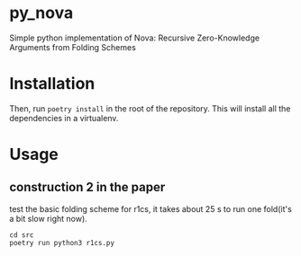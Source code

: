# py_nova
Simple python implementation of Nova: Recursive Zero-Knowledge Arguments from Folding Schemes

# Installation
Then, run `poetry install` in the root of the repository. This will install all the dependencies in a virtualenv.

# Usage

## construction 2 in the paper
test the basic folding scheme for r1cs, it takes about 25 s to run one fold(it's a bit slow right now).
```shell
cd src
poetry run python3 r1cs.py 
```

